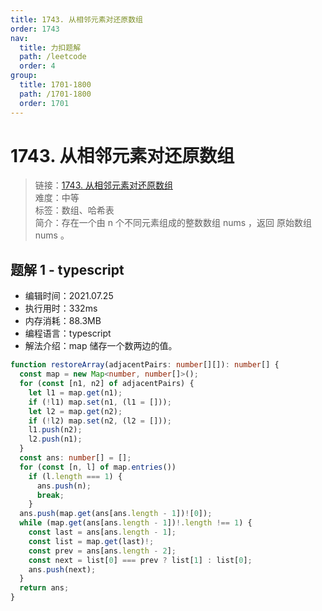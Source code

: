 ```yaml
---
title: 1743. 从相邻元素对还原数组
order: 1743
nav:
  title: 力扣题解
  path: /leetcode
  order: 4
group:
  title: 1701-1800
  path: /1701-1800
  order: 1701
---
```


# 1743. 从相邻元素对还原数组

> 链接：[1743. 从相邻元素对还原数组](https://leetcode-cn.com/problems/restore-the-array-from-adjacent-pairs/)  
> 难度：中等  
> 标签：数组、哈希表  
> 简介：存在一个由 n 个不同元素组成的整数数组 nums ，返回 原始数组 nums 。

## 题解 1 - typescript

- 编辑时间：2021.07.25
- 执行用时：332ms
- 内存消耗：88.3MB
- 编程语言：typescript
- 解法介绍：map 储存一个数两边的值。

```typescript
function restoreArray(adjacentPairs: number[][]): number[] {
  const map = new Map<number, number[]>();
  for (const [n1, n2] of adjacentPairs) {
    let l1 = map.get(n1);
    if (!l1) map.set(n1, (l1 = []));
    let l2 = map.get(n2);
    if (!l2) map.set(n2, (l2 = []));
    l1.push(n2);
    l2.push(n1);
  }
  const ans: number[] = [];
  for (const [n, l] of map.entries())
    if (l.length === 1) {
      ans.push(n);
      break;
    }
  ans.push(map.get(ans[ans.length - 1])![0]);
  while (map.get(ans[ans.length - 1])!.length !== 1) {
    const last = ans[ans.length - 1];
    const list = map.get(last)!;
    const prev = ans[ans.length - 2];
    const next = list[0] === prev ? list[1] : list[0];
    ans.push(next);
  }
  return ans;
}
```
